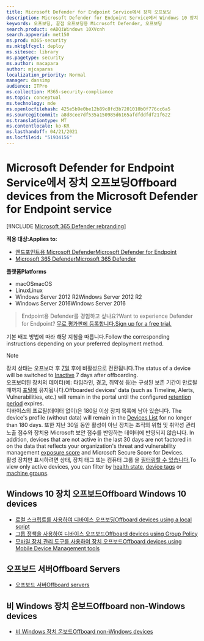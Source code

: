 ```yaml
---
title: Microsoft Defender for Endpoint Service에서 장치 오프보딩
description: Microsoft Defender for Endpoint Service에서 Windows 10 장치, 서버, 비 Windows 장치 온보딩
keywords: 오프보딩, 끝점 오프보딩용 Microsoft Defender, 오프보딩
search.product: eADQiWindows 10XVcnh
search.appverid: met150
ms.prod: m365-security
ms.mktglfcycl: deploy
ms.sitesec: library
ms.pagetype: security
ms.author: macapara
author: mjcaparas
localization_priority: Normal
manager: dansimp
audience: ITPro
ms.collection: M365-security-compliance
ms.topic: conceptual
ms.technology: mde
ms.openlocfilehash: 425e5b9e0be12b89c8fd3b7201010b0f776cc6a5
ms.sourcegitcommit: a8d8cee7df535a150985d6165afdfddfdf21f622
ms.translationtype: MT
ms.contentlocale: ko-KR
ms.lasthandoff: 04/21/2021
ms.locfileid: "51934156"
---
```

# <a name="offboard-devices-from-the-microsoft-defender-for-endpoint-service"></a><span data-ttu-id="f89b6-104">Microsoft Defender for Endpoint Service에서 장치 오프보딩</span><span class="sxs-lookup"><span data-stu-id="f89b6-104">Offboard devices from the Microsoft Defender for Endpoint service</span></span>

[!INCLUDE [Microsoft 365 Defender rebranding](../../includes/microsoft-defender.md)]


<span data-ttu-id="f89b6-105">**적용 대상:**</span><span class="sxs-lookup"><span data-stu-id="f89b6-105">**Applies to:**</span></span>
- [<span data-ttu-id="f89b6-106">엔드포인트용 Microsoft Defender</span><span class="sxs-lookup"><span data-stu-id="f89b6-106">Microsoft Defender for Endpoint</span></span>](https://go.microsoft.com/fwlink/p/?linkid=2154037)
- [<span data-ttu-id="f89b6-107">Microsoft 365 Defender</span><span class="sxs-lookup"><span data-stu-id="f89b6-107">Microsoft 365 Defender</span></span>](https://go.microsoft.com/fwlink/?linkid=2118804)

<span data-ttu-id="f89b6-108">**플랫폼**</span><span class="sxs-lookup"><span data-stu-id="f89b6-108">**Platforms**</span></span>
- <span data-ttu-id="f89b6-109">macOS</span><span class="sxs-lookup"><span data-stu-id="f89b6-109">macOS</span></span>
- <span data-ttu-id="f89b6-110">Linux</span><span class="sxs-lookup"><span data-stu-id="f89b6-110">Linux</span></span>
- <span data-ttu-id="f89b6-111">Windows Server 2012 R2</span><span class="sxs-lookup"><span data-stu-id="f89b6-111">Windows Server 2012 R2</span></span>
- <span data-ttu-id="f89b6-112">Windows Server 2016</span><span class="sxs-lookup"><span data-stu-id="f89b6-112">Windows Server 2016</span></span>

><span data-ttu-id="f89b6-113">Endpoint용 Defender를 경험하고 싶나요?</span><span class="sxs-lookup"><span data-stu-id="f89b6-113">Want to experience Defender for Endpoint?</span></span> [<span data-ttu-id="f89b6-114">무료 평가판에 등록합니다.</span><span class="sxs-lookup"><span data-stu-id="f89b6-114">Sign up for a free trial.</span></span>](https://www.microsoft.com/microsoft-365/windows/microsoft-defender-atp?ocid=docs-wdatp-offboarddevices-abovefoldlink)

<span data-ttu-id="f89b6-115">기본 배포 방법에 따라 해당 지침을 따릅니다.</span><span class="sxs-lookup"><span data-stu-id="f89b6-115">Follow the corresponding instructions depending on your preferred deployment method.</span></span>

>[!NOTE]
> <span data-ttu-id="f89b6-116">장치 상태는 오프보더 후 [7일](fix-unhealthy-sensors.md#inactive-devices) 후에 비활성으로 전환됩니다.</span><span class="sxs-lookup"><span data-stu-id="f89b6-116">The status of a device will be switched to [Inactive](fix-unhealthy-sensors.md#inactive-devices) 7 days after offboarding.</span></span> <br> <span data-ttu-id="f89b6-117">오프보더된 장치의 데이터(예: 타임라인, 경고, 취약성 등)는 구성된 보존 기간이 만료될 때까지 [포털에](data-storage-privacy.md#how-long-will-microsoft-store-my-data-what-is-microsofts-data-retention-policy) 유지됩니다.</span><span class="sxs-lookup"><span data-stu-id="f89b6-117">Offboarded devices' data (such as Timeline, Alerts, Vulnerabilities, etc.) will remain in the portal until the configured [retention period](data-storage-privacy.md#how-long-will-microsoft-store-my-data-what-is-microsofts-data-retention-policy) expires.</span></span> <br>
> <span data-ttu-id="f89b6-118">디바이스의 프로필(데이터 없이)은 180일 이상 장치 목록에 남아 있습니다. [](machines-view-overview.md)</span><span class="sxs-lookup"><span data-stu-id="f89b6-118">The device's profile (without data) will remain in the [Devices List](machines-view-overview.md) for no longer than 180 days.</span></span>
> <span data-ttu-id="f89b6-119">또한 지난 30일 동안 활성이 아닌 장치는 조직의 위협 및 취약성 관리 노출 점수와 장치용 Microsoft 보안 점수를 반영하는 데이터에 반영되지 않습니다. [](tvm-exposure-score.md)</span><span class="sxs-lookup"><span data-stu-id="f89b6-119">In addition, devices that are not active in the last 30 days are not factored in on the data that reflects your organization's threat and vulnerability management [exposure score](tvm-exposure-score.md) and Microsoft Secure Score for Devices.</span></span> <br>
> <span data-ttu-id="f89b6-120">활성 장치만 표시하려면 상태, [](machines-view-overview.md#health-state)장치 [](machine-tags.md) 태그 또는 컴퓨터 그룹 을 [필터링할 수 있습니다.](machine-groups.md)</span><span class="sxs-lookup"><span data-stu-id="f89b6-120">To view only active devices, you can filter by [health state](machines-view-overview.md#health-state), [device tags](machine-tags.md) or [machine groups](machine-groups.md).</span></span> 

## <a name="offboard-windows-10-devices"></a><span data-ttu-id="f89b6-121">Windows 10 장치 오프보드</span><span class="sxs-lookup"><span data-stu-id="f89b6-121">Offboard Windows 10 devices</span></span>
- [<span data-ttu-id="f89b6-122">로컬 스크립트를 사용하여 디바이스 오프보딩</span><span class="sxs-lookup"><span data-stu-id="f89b6-122">Offboard devices using a local script</span></span>](configure-endpoints-script.md#offboard-devices-using-a-local-script)
- [<span data-ttu-id="f89b6-123">그룹 정책을 사용하여 디바이스 오프보드</span><span class="sxs-lookup"><span data-stu-id="f89b6-123">Offboard devices using Group Policy</span></span>](configure-endpoints-gp.md#offboard-devices-using-group-policy)
- [<span data-ttu-id="f89b6-124">모바일 장치 관리 도구를 사용하여 장치 오프보드</span><span class="sxs-lookup"><span data-stu-id="f89b6-124">Offboard devices using Mobile Device Management tools</span></span>](configure-endpoints-mdm.md#offboard-and-monitor-devices-using-mobile-device-management-tools)

## <a name="offboard-servers"></a><span data-ttu-id="f89b6-125">오프보드 서버</span><span class="sxs-lookup"><span data-stu-id="f89b6-125">Offboard Servers</span></span>
- [<span data-ttu-id="f89b6-126">오프보드 서버</span><span class="sxs-lookup"><span data-stu-id="f89b6-126">Offboard servers</span></span>](configure-server-endpoints.md#offboard-windows-servers)

## <a name="offboard-non-windows-devices"></a><span data-ttu-id="f89b6-127">비 Windows 장치 온보드</span><span class="sxs-lookup"><span data-stu-id="f89b6-127">Offboard non-Windows devices</span></span>
- [<span data-ttu-id="f89b6-128">비 Windows 장치 온보드</span><span class="sxs-lookup"><span data-stu-id="f89b6-128">Offboard non-Windows devices</span></span>](configure-endpoints-non-windows.md#offboard-non-windows-devices)

